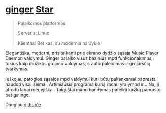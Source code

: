 # [ginger](https://github.com/OzymandiasTheGreat/ginger) <a class="github-button" href="https://github.com/OzymandiasTheGreat/ginger" data-icon="octicon-star" data-size="large" data-show-count="true" aria-label="Star OzymandiasTheGreat/ginger on GitHub">Star</a>

<div class="gallery"></div>

> Palaikomos platformos
>
> Serveris: <span class="platform">Linux</span>
>
> Klientas: <span class="platform">Bet kas, su modernia naršykle</span>

Elegantiška, moderni, prisitaikanti prie ekrano dydžio sąsaja Music Player Daemon valdymui.
Ginger palaiko visus bazinius mpd funkcionalumus, tokius kaip muzikos grojimo valdymas, srauto paleidimas ir grojarščių tvarkymas.

Ieškojau patogios sąsajos mpd valdymui kuri būtų pakankamai paprasta naudoti visai šeimai.
Artimiausia programa kurią radau yra ympd ir...
Na, ji atrodo labai mėgėjiškai.
Taigi štai mano bandymas pateikti kažką paprasto bet galingo.


<div class="more">

Daugiau [github'e](https://github.com/OzymandiasTheGreat/ginger)

</div>
